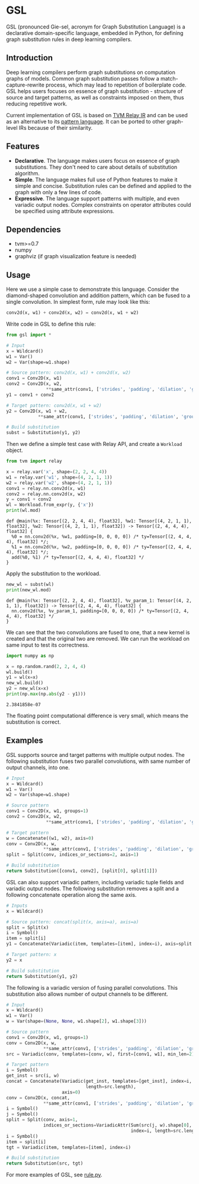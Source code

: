 # GSL

GSL (pronounced Gie-sel, acronym for Graph Substitution Language) is a declarative domain-specific language, embedded in Python, for defining graph substitution rules in deep learning compilers. 

## Introduction

Deep learning compilers perform graph substitutions on computation graphs of models. Common graph substitution passes follow a match-capture-rewrite process, which may lead to repetition of boilerplate code. GSL helps users focuses on essence of graph substitution - structure of source and target patterns, as well as constraints imposed on them, thus reducing repetitive work. 

Current implementation of GSL is based on [TVM Relay IR](https://tvm.apache.org/docs/dev/relay_intro.html) and can be used as an alternative to its [pattern language](https://tvm.apache.org/docs/langref/relay_pattern.html#pattern-language-design). It can be ported to other graph-level IRs because of their similarity. 

## Features

* **Declarative**. The language makes users focus on essence of graph substitutions. They don't need to care about details of substitution algorithm. 
* **Simple**. The language makes full use of Python features to make it simple and concise.  Substitution rules can be defined and applied to the graph with only a few lines of code. 
* **Expressive**. The language support patterns with multiple, and even variadic output nodes. Complex constraints on operator attributes could be specified using attribute expressions. 

## Dependencies

* tvm>=0.7
* numpy
* graphviz (if graph visualization feature is needed)

## Usage

Here we use a simple case to demonstrate this language. Consider the diamond-shaped convolution and addition pattern, which can be fused to a single convolution. In simplest form, rule may look like this: 

```python
conv2d(x, w1) + conv2d(x, w2) = conv2d(x, w1 + w2)
```

Write code in GSL to define this rule: 

```python
from gsl import *

# Input
x = Wildcard()
w1 = Var()
w2 = Var(shape=w1.shape)

# Source pattern: conv2d(x, w1) + conv2d(x, w2)
conv1 = Conv2D(x, w1)
conv2 = Conv2D(x, w2, 
               **same_attr(conv1, ['strides', 'padding', 'dilation', 'groups']))
y1 = conv1 + conv2

# Target pattern: conv2d(x, w1 + w2)
y2 = Conv2D(x, w1 + w2, 
            **same_attr(conv1, ['strides', 'padding', 'dilation', 'groups']))

# Build substitution
subst = Substitution(y1, y2)
```

Then we define a simple test case with Relay API, and create a `Workload` object. 

```python
from tvm import relay

x = relay.var('x', shape=(2, 2, 4, 4))
w1 = relay.var('w1', shape=(4, 2, 1, 1))
w2 = relay.var('w2', shape=(4, 2, 1, 1))
conv1 = relay.nn.conv2d(x, w1)
conv2 = relay.nn.conv2d(x, w2)
y = conv1 + conv2
wl = Workload.from_expr(y, {'x'})
print(wl.mod)
```

```
def @main(%x: Tensor[(2, 2, 4, 4), float32], %w1: Tensor[(4, 2, 1, 1), float32], %w2: Tensor[(4, 2, 1, 1), float32]) -> Tensor[(2, 4, 4, 4), float32] {
  %0 = nn.conv2d(%x, %w1, padding=[0, 0, 0, 0]) /* ty=Tensor[(2, 4, 4, 4), float32] */;
  %1 = nn.conv2d(%x, %w2, padding=[0, 0, 0, 0]) /* ty=Tensor[(2, 4, 4, 4), float32] */;
  add(%0, %1) /* ty=Tensor[(2, 4, 4, 4), float32] */
}
```

Apply the substitution to the workload. 

```python
new_wl = subst(wl)
print(new_wl.mod)
```

```
def @main(%x: Tensor[(2, 2, 4, 4), float32], %v_param_1: Tensor[(4, 2, 1, 1), float32]) -> Tensor[(2, 4, 4, 4), float32] {
  nn.conv2d(%x, %v_param_1, padding=[0, 0, 0, 0]) /* ty=Tensor[(2, 4, 4, 4), float32] */
}
```

We can see that the two convolutions are fused to one, that a new kernel is created and that the original two are removed. We can run the workload on same input to test its correctness.

```python
import numpy as np

x = np.random.rand(2, 2, 4, 4)
wl.build()
y1 = wl(x=x)
new_wl.build()
y2 = new_wl(x=x)
print(np.max(np.abs(y2 - y1)))
```

```
2.3841858e-07
```

The floating point computational difference is very small, which means the substitution is correct.

## Examples

GSL supports source and target patterns with multiple output nodes. The following substitution fuses two parallel convolutions, with same number of output channels, into one. 

```python
# Input
x = Wildcard()
w1 = Var()
w2 = Var(shape=w1.shape)

# Source pattern
conv1 = Conv2D(x, w1, groups=1)
conv2 = Conv2D(x, w2, 
               **same_attr(conv1, ['strides', 'padding', 'dilation', 'groups']))

# Target pattern
w = Concatenate((w1, w2), axis=0)
conv = Conv2D(x, w, 
              **same_attr(conv1, ['strides', 'padding', 'dilation', 'groups']))
split = Split(conv, indices_or_sections=2, axis=1)

# Build substitution
return Substitution([conv1, conv2], [split[0], split[1]])
```

GSL can also support variadic pattern, including variadic tuple fields and variadic output nodes. The following substitution removes a split and a following concatenate operation along the same axis. 

```python
# Inputs
x = Wildcard()

# Source pattern: concat(split(x, axis=a), axis=a)
split = Split(x)
i = Symbol()
item = split[i]
y1 = Concatenate(Variadic(item, templates=[item], index=i), axis=split.axis)

# Target pattern: x
y2 = x

# Build substitution
return Substitution(y1, y2)
```

The following is a variadic version of fusing parallel convolutions. This substitution also allows number of output channels to be different. 

```python
# Input
x = Wildcard()
w1 = Var()
w = Var(shape=(None, None, w1.shape[2], w1.shape[3]))

# Source pattern
conv1 = Conv2D(x, w1, groups=1)
conv = Conv2D(x, w, 
              **same_attr(conv1, ['strides', 'padding', 'dilation', 'groups']))
src = Variadic(conv, templates=[conv, w], first=[conv1, w1], min_len=2)

# Target pattern
i = Symbol()
get_inst = src(i, w)
concat = Concatenate(Variadic(get_inst, templates=[get_inst], index=i, 
                              length=src.length),
                     axis=0)
conv = Conv2D(x, concat, 
              **same_attr(conv1, ['strides', 'padding', 'dilation', 'groups']))
i = Symbol()
j = Symbol()
split = Split(conv, axis=1,
              indices_or_sections=VariadicAttr(Sum(src(j, w).shape[0], j, i + 1),
                                               index=i, length=src.length - 1))
i = Symbol()
item = split[i]
tgt = Variadic(item, templates=[item], index=i)

# Build substitution
return Substitution(src, tgt)
```

For more examples of GSL, see [rule.py](rule.py). 
